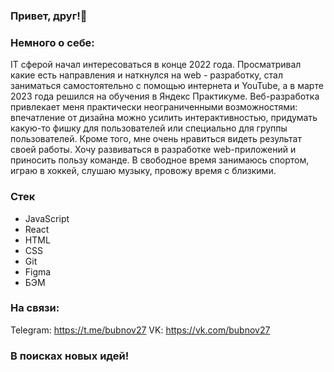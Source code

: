 ###  Привет, друг!👋

### Немного о себе:
IT сферой начал интересоваться в конце 2022 года. Просматривал какие есть направления и наткнулся на web - разработку, стал заниматься самостоятельно с помощью интернета и YouTube, а в марте 2023 года решился на обучения в Яндекс Практикуме. Веб-разработка привлекает меня практически неограниченными возможностями: впечатление от дизайна можно усилить интерактивностью, придумать какую-то фишку для пользователей или специально для группы пользователей. Кроме того, мне очень нравиться видеть результат своей работы.
Хочу развиваться в разработке web-приложений и приносить пользу команде. 
В свободное время занимаюсь спортом, играю в хоккей, слушаю музыку, провожу время с близкими.

### Стек
- JavaScript
- React
- HTML
- CSS
- Git
- Figma
- БЭМ

### На связи:
Telegram: https://t.me/bubnov27
VK: https://vk.com/bubnov27

### В поисках новых идей!

<!--
**VerMishel27/VerMishel27** is a ✨ _special_ ✨ repository because its `README.md` (this file) appears on your GitHub profile.

Here are some ideas to get you started:

- 🔭 I’m currently working on ...
- 🌱 I’m currently learning ...
- 👯 I’m looking to collaborate on ...
- 🤔 I’m looking for help with ...
- 💬 Ask me about ...
- 📫 How to reach me: ...
- 😄 Pronouns: ...
- ⚡ Fun fact: ...
-->
